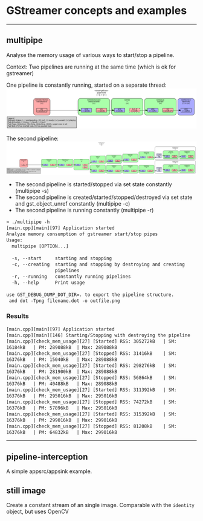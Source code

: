 # GStreamer concepts and examples

-----------------

## multipipe

Analyse the memory usage of various ways to start/stop a pipeline.

Context: Two pipelines are running at the same time
(which is ok for gstreamer)

One pipeline is constantly running, started on a separate thread:
![pipeline one](docs/multipipe_pipeline_one.png "pipeline one")

The second pipeline:
![pipeline one](docs/multipipe_pipeline_two.png "pipeline one")

* The second pipeline is started/stopped via set state constantly (multipipe -s)
* The second pipeline is created/started/stopped/destroyed via set state and gst_object_unref constantly (multipipe -c)
* The second pipeline is running constantly (multipipe -r)

```/bin/bash
> ./multipipe -h
[main.cpp][main][97] Application started
Analyze memory consumption of gstreamer start/stop pipes
Usage:
  multipipe [OPTION...]

  -s, --start     starting and stopping
  -c, --creating  starting and stopping by destroying and creating 
                  pipelines
  -r, --running   constantly running pipelines
  -h, --help      Print usage

use GST_DEBUG_DUMP_DOT_DIR=. to export the pipeline structure.
 and dot -Tpng filename.dot -o outfile.png

```

### Results

```/bin/bash
[main.cpp][main][97] Application started
[main.cpp][main][146] Starting/Stopping with destroying the pipeline
[main.cpp][check_mem_usage][27] [Started] RSS: 305272kB   | SM: 16184kB   | PM: 289088kB  | Max: 289088kB
[main.cpp][check_mem_usage][27] [Stopped] RSS: 31416kB    | SM: 16376kB   | PM: 15040kB   | Max: 289088kB
[main.cpp][check_mem_usage][27] [Started] RSS: 298276kB   | SM: 16376kB   | PM: 281900kB  | Max: 289088kB
[main.cpp][check_mem_usage][27] [Stopped] RSS: 56864kB    | SM: 16376kB   | PM: 40488kB   | Max: 289088kB
[main.cpp][check_mem_usage][27] [Started] RSS: 311392kB   | SM: 16376kB   | PM: 295016kB  | Max: 295016kB
[main.cpp][check_mem_usage][27] [Stopped] RSS: 74272kB    | SM: 16376kB   | PM: 57896kB   | Max: 295016kB
[main.cpp][check_mem_usage][27] [Started] RSS: 315392kB   | SM: 16376kB   | PM: 299016kB  | Max: 299016kB
[main.cpp][check_mem_usage][27] [Stopped] RSS: 81208kB    | SM: 16376kB   | PM: 64832kB   | Max: 299016kB
```

-----------------

## pipeline-interception

A simple appsrc/appsink example.

## still image

Create a constant stream of an single image. Comparable with the `identity` object, but uses OpenCV